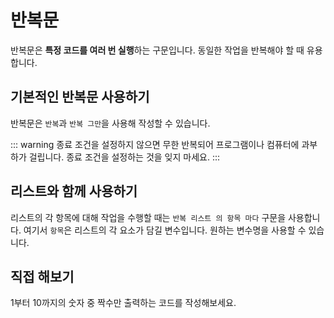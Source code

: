 <script setup>
import CodeRunner from "../../docs-component/code-runner.vue"
</script>

# 반복문

반복문은 **특정 코드를 여러 번 실행**하는 구문입니다. 동일한 작업을 반복해야 할 때 유용합니다.

## 기본적인 반복문 사용하기

반복문은 `반복`과 `반복 그만`을 사용해 작성할 수 있습니다.

::: warning
종료 조건을 설정하지 않으면 무한 반복되어 프로그램이나 컴퓨터에 과부하가 걸립니다. 종료 조건을 설정하는 것을 잊지 마세요.
:::

<CodeRunner :code='`실행한_횟수: 0\n
반복
    실행한_횟수: 실행한_횟수 + 1
    실행한_횟수 보여주기\n
    만약 실행한_횟수 = 5 이면
        반복 그만`' />

## 리스트와 함께 사용하기

리스트의 각 항목에 대해 작업을 수행할 때는 `반복 리스트 의 항목 마다` 구문을 사용합니다. 여기서 `항목`은 리스트의 각 요소가 담길 변수입니다. 원하는 변수명을 사용할 수 있습니다.

<CodeRunner :code='`과일들: ["사과", "바나나", "딸기", "포도"]\n
반복 과일들 의 과일 마다
    과일 + "가 있습니다" 보여주기`' />

## 직접 해보기

1부터 10까지의 숫자 중 짝수만 출력하는 코드를 작성해보세요.

<CodeRunner :challenge='{
output: "2\n4\n6\n8\n10",
answerCode: `숫자: 1
반복
    만약 숫자 > 10 이면
        반복 그만
    만약 숫자 % 2 = 0 이면
        숫자 보여주기
    숫자: 숫자 + 1`
}' code="숫자: 1" />
